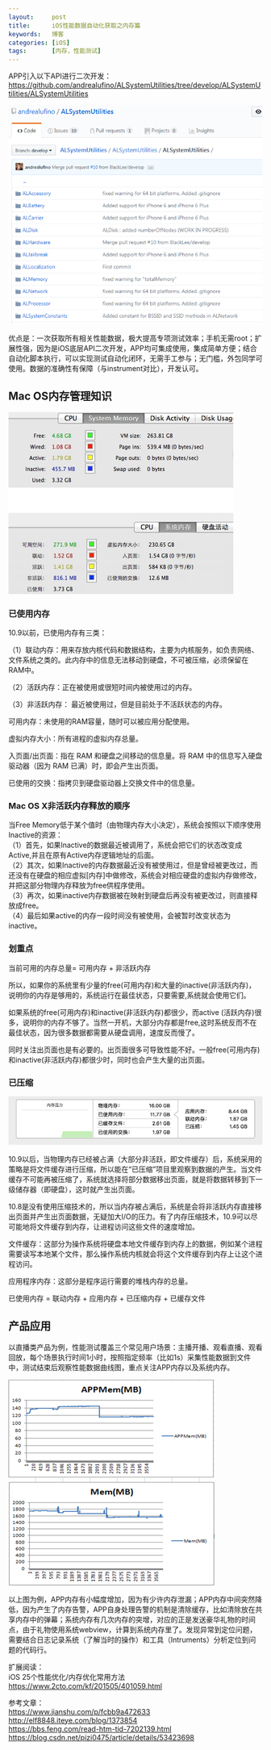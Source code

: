 ```yaml
---
layout:     post
title:      iOS性能数据自动化获取之内存篇  
keywords:   博客
categories: [iOS]
tags:	    [内存，性能测试]
---
```


APP引入以下API进行二次开发：    
https://github.com/andrealufino/ALSystemUtilities/tree/develop/ALSystemUtilities/ALSystemUtilities   

  ![](/images/images_2018/6-11_1.png)     

优点是：一次获取所有相关性能数据，极大提高专项测试效率；手机无需root；扩展性强，因为是iOS底层API二次开发，APP均可集成使用，集成简单方便；结合自动化脚本执行，可以实现测试自动化闭环，无需手工参与；无门槛，外包同学可使用。数据的准确性有保障（与instrument对比），开发认可。     


## Mac OS内存管理知识     

 ![](/images/images_2018/6-11_4.png)   

### 已使用内存     

10.9以前，已使用内存有三类：     

（1）联动内存：用来存放内核代码和数据结构，主要为内核服务，如负责网络、文件系统之类的。此内存中的信息无法移动到硬盘，不可被压缩，必须保留在RAM中。   

（2）活跃内存：正在被使用或很短时间内被使用过的内存。   

（3）非活跃内存： 最近被使用过，但是目前处于不活跃状态的内存。  

可用内存：未使用的RAM容量，随时可以被应用分配使用。   

虚拟内存大小：所有进程的虚拟内存总量。    

入页面/出页面：指在 RAM 和硬盘之间移动的信息量。将 RAM 中的信息写入硬盘驱动器（因为 RAM 已满）时，即会产生出页面。  

已使用的交换：指拷贝到硬盘驱动器上交换文件中的信息量。  

### Mac OS X非活跃内存释放的顺序      
    
当Free Memory低于某个值时（由物理内存大小决定），系统会按照以下顺序使用Inactive的资源：    
（1）首先，如果Inactive的数据最近被调用了，系统会把它们的状态改变成Active,并且在原有Active内存逻辑地址的后面。   
（2）其次，如果Inactive的内存数据最近没有被使用过，但是曾经被更改过，而还没有在硬盘的相应虚拟[内存]中做修改，系统会对相应硬盘的虚拟内存做修改，并把这部分物理内存释放为free供程序使用。  
（3）再次，如果inactive内存数据被在映射到硬盘后再没有被更改过，则直接释放成free。   
（4）最后如果active的内存一段时间没有被使用，会被暂时改变状态为inactive。   

### 划重点  

当前可用的内存总量= 可用内存 + 非活跃内存    

所以，如果你的系统里有少量的free(可用内存)和大量的inactive(非活跃内存)，说明你的内存是够用的，系统运行在最佳状态，只要需要,系统就会使用它们。   

如果系统的free(可用内存)和inactive(非活跃内存)都很少，而active (活跃内存)很多，说明你的内存不够了。当然一开机，大部分内存都是free,这时系统反而不在最佳状态，因为很多数据都需要从硬盘调用，速度反而慢了。

同时关注出页面也是有必要的。出页面很多可导致性能不好。一般free(可用内存)和inactive(非活跃内存)都很少时，同时也会产生大量的出页面。  

### 已压缩    

 ![](/images/images_2018/6-11_3.png)  

10.9以后，当物理内存已经被占满（大部分非活跃，即文件缓存）后，系统采用的策略是将文件缓存进行压缩，所以能在“已压缩”项目里观察到数据的产生。当文件缓存不可能再被压缩了，系统就选择将部分数据移出页面，就是将数据转移到下一级储存器（即硬盘），这时就产生出页面。

10.8是没有使用压缩技术的，所以当内存被占满后，系统是会将非活跃内存直接移出页面并产生出页面数据，无疑加大I/O的压力。有了内存压缩技术，10.9可以尽可能地将文件缓存到内存，让进程访问这些文件的速度增加。 

文件缓存：这部分为操作系统将硬盘本地文件缓存到内存上的数据，例如某个进程需要读写本地某个文件，那么操作系统内核就会将这个文件缓存到内存上让这个进程访问。   

应用程序内存：这部分是程序运行需要的堆栈内存的总量。    

已使用内存 = 联动内存 + 应用内存 + 已压缩内存 + 已缓存文件  





         

## 产品应用   

以直播类产品为例，性能测试覆盖三个常见用户场景：主播开播、观看直播、观看回放，每个场景执行时间1小时，按照指定频率（比如1s）采集性能数据到文件中，测试结束后观察性能数据曲线图，重点关注APP内存以及系统内存。     

  ![](/images/images_2018/6-11_2.png)   

以上图为例，APP内存有小幅度增加，因为有少许内存泄漏；APP内存中间突然降低，因为产生了内存告警，APP自身处理告警的机制是清除缓存，比如清除放在共享内存中的弹幕；系统内存有几次内存的突增，对应的正是发送豪华礼物的时间点，由于礼物使用系统webview，计算到系统内存里了。发现异常到定位问题，需要结合日志记录系统（了解当时的操作）和工具（Intruments）分析定位到问题的代码行。        

      
扩展阅读：   
iOS 25个性能优化/内存优化常用方法     
https://www.2cto.com/kf/201505/401059.html     

参考文章：   
https://www.jianshu.com/p/fcbb9a472633  
http://elf8848.iteye.com/blog/1373854  
https://bbs.feng.com/read-htm-tid-7202139.html     
https://blog.csdn.net/pizi0475/article/details/53423698   
 
